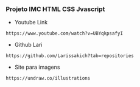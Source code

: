 ### Projeto IMC HTML CSS Jvascript
* Youtube Link
```
https://www.youtube.com/watch?v=UBYqkpsafyI
```

* Github Lari
```
https://github.com/Larissakich?tab=repositories
```

* Site para imagens
```
https://undraw.co/illustrations
```
